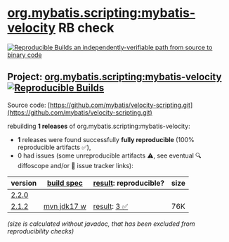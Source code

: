 [org.mybatis.scripting:mybatis-velocity](https://central.sonatype.com/artifact/org.mybatis.scripting/mybatis-velocity/versions) RB check
=======

[![Reproducible Builds](https://reproducible-builds.org/images/logos/rb.svg) an independently-verifiable path from source to binary code](https://reproducible-builds.org/)

## Project: [org.mybatis.scripting:mybatis-velocity](https://central.sonatype.com/artifact/org.mybatis.scripting/mybatis-velocity/versions) [![Reproducible Builds](https://img.shields.io/endpoint?url=https://raw.githubusercontent.com/jvm-repo-rebuild/reproducible-central/master/content/org/mybatis/scripting/mybatis-velocity/badge.json)](https://github.com/jvm-repo-rebuild/reproducible-central/blob/master/content/org/mybatis/scripting/mybatis-velocity/README.md)

Source code: [https://github.com/mybatis/velocity-scripting.git](https://github.com/mybatis/velocity-scripting.git)

rebuilding **1 releases** of org.mybatis.scripting:mybatis-velocity:
- **1** releases were found successfully **fully reproducible** (100% reproducible artifacts :white_check_mark:),
- 0 had issues (some unreproducible artifacts :warning:, see eventual :mag: diffoscope and/or :memo: issue tracker links):

| version | [build spec](/BUILDSPEC.md) | [result](https://reproducible-builds.org/docs/jvm/): reproducible? | size |
| -- | --------- | ------ | -- |
| [2.2.0](https://central.sonatype.com/artifact/org.mybatis.scripting/mybatis-velocity/2.2.0/pom) | | | |
| [2.1.2](https://central.sonatype.com/artifact/org.mybatis.scripting/mybatis-velocity/2.1.2/pom) | [mvn jdk17 w](mybatis-velocity-2.1.2.buildspec) | [result](mybatis-velocity-2.1.2.buildinfo): [3 :white_check_mark: ](mybatis-velocity-2.1.2.buildcompare) | 76K |

<i>(size is calculated without javadoc, that has been excluded from reproducibility checks)</i>
